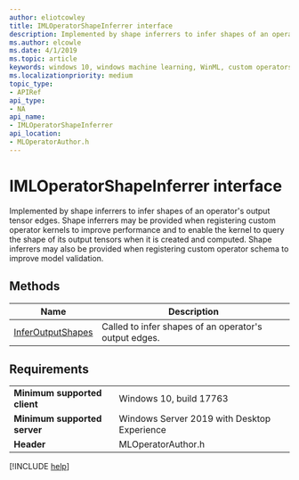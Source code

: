 ```yaml
---
author: eliotcowley
title: IMLOperatorShapeInferrer interface
description: Implemented by shape inferrers to infer shapes of an operator's output tensor edges.
ms.author: elcowle
ms.date: 4/1/2019
ms.topic: article
keywords: windows 10, windows machine learning, WinML, custom operators, IMLOperatorShapeInferrer
ms.localizationpriority: medium
topic_type:
- APIRef
api_type:
- NA
api_name:
- IMLOperatorShapeInferrer
api_location:
- MLOperatorAuthor.h
---
```


# IMLOperatorShapeInferrer interface

Implemented by shape inferrers to infer shapes of an operator's output tensor edges. Shape inferrers may be provided when registering custom operator kernels to improve performance and to enable the kernel to query the shape of its output tensors when it is created and computed. Shape inferrers may also be provided when registering custom operator schema to improve model validation.

## Methods

| Name | Description |
|------|-------------|
| [InferOutputShapes](IMLOperatorShapeInferrer_InferOutputShapes.md) | Called to infer shapes of an operator's output edges. |

## Requirements

| | |
|-|-|
| **Minimum supported client** | Windows 10, build 17763 |
| **Minimum supported server** | Windows Server 2019 with Desktop Experience |
| **Header** | MLOperatorAuthor.h |

[!INCLUDE [help](../../includes/get-help.md)]
